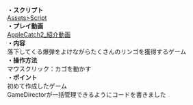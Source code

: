 **・スクリプト**  
[Assets>Script](https://github.com/tonton51/gitAppleCatch2/tree/main/Assets/Script)  
**・プレイ動画**  
[AppleCatch2_紹介動画](https://youtu.be/SJ_hqyTy6gI)  
**・内容**  
落下してくる爆弾をよけながらたくさんのリンゴを獲得するゲーム  
**・操作方法**  
マウスクリック：カゴを動かす  
**・ポイント**  
初めて作成したゲーム  
GameDirectorが一括管理できるようにコードを書きました
